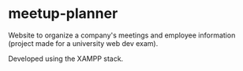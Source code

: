 # meetup-planner
Website to organize a company's meetings and employee information (project made for a university web dev exam).

Developed using the XAMPP stack.
